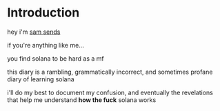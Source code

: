 # Introduction

hey i'm [sam sends](https://twitter.com/intent/follow?screen_name=sam_sends)


if you're anything like me...

you find solana to be hard as a mf

this diary is a rambling, grammatically incorrect, and sometimes profane diary of learning solana

i'll do my best to document my confusion, and eventually the revelations that help me understand **how the fuck** solana works
